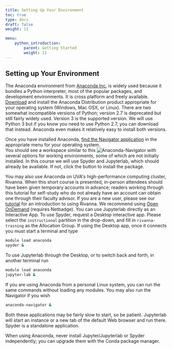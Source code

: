 ```yaml
---
title: Setting Up Your Environment
toc: true
type: docs
draft: false
weight: 11

menu:
    python_introduction:
        parent: Getting Started
        weight: 11
---
```


## Setting up Your Environment

The Anaconda environment from [Anaconda Inc.](https://anaconda.com) is widely used because it bundles a Python interpreter, most of the popular packages, and development environments. It is cross platform and freely available. [Download](https://www.anaconda.com/products/individual#Downloads) and install the Anaconda Distribution product appropriate for your operating system (Windows, Mac OSX, or Linux).  There are two somewhat incompatible versions of Python; version 2.7 is deprecated but still fairly widely used.  Version 3 is the supported version.  We will use Python 3 but if you know you need to use Python 2.7, you can download that instead.  Anaconda even makes it relatively easy to install both versions.

Once you have installed Anaconda, [find the Navigator application](https://docs.anaconda.com/anaconda/user-guide/getting-started/) in the appropriate menu for your operating system.  
You should see a workspace similar to this
![Anaconda-Navigator](/courses/python_introduction/imgs/AnacondaNavigator.png)
with several options for working environments, some of which are not initially installed.  In this course we will use Spyder and Jupyterlab, which should 
already be available.  If not, click the button to install the package.

You may also use Anaconda on UVA's high-performance computing cluster, Rivanna.  When this short course is presented, in-person attendees should have been given temporary accounts in advance; 
readers working through this tutorial for self-study who do not already have an account can obtain one through their faculty advisor.
If you are a new user, please see our [tutorial](/slides/rivanna-intro) for an introduction to using Rivanna.  We recommend using [Open OnDemand](https://rivanna-portal.hpc.virginia.edu) (requires Netbadge).  You can use Jupyterlab directly as an Interactive App.  To use Spyder, request a Desktop interactive app.  Please select the `instructional` partition in the drop-down, and fill in `rivanna-training` as the Allocation Group.  If using the Desktop app, once it connects you must start a terminal and type
```bash
module load anaconda
spyder &
```
To use Jupyterlab through the Desktop, or to switch back and forth, in another terminal run
```bash
module load anaconda
jupyter-lab &
```

If you are using Anaconda from a personal Linux system, you can run the same 
commands without loading any modules.  You may also run the Navigator if you wish
```bash
anaconda-navigator &
```

Both these applications may be fairly slow to start, so be patient.  Jupyterlab will start an instance or a new tab of the default Web browser and run there.  Spyder is a standalone application.

When using Anaconda, never install Jupyter/Jupyterlab or Spyder independently; you can upgrade them with the Conda package manager.
